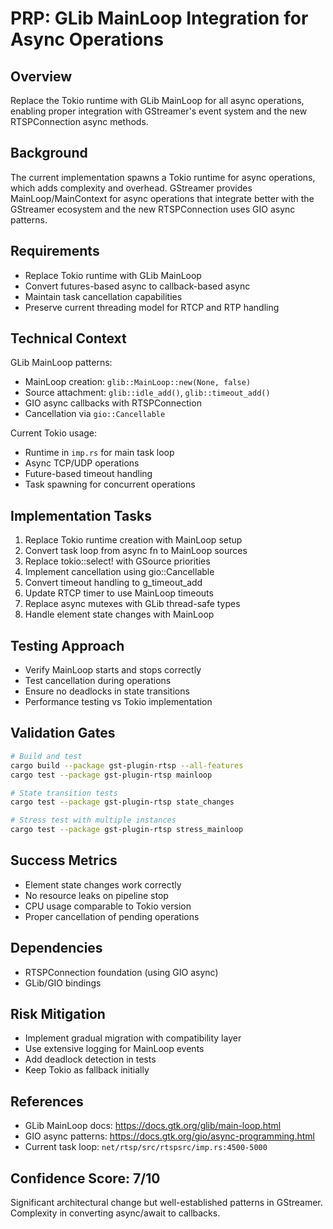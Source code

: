 # PRP: GLib MainLoop Integration for Async Operations

## Overview
Replace the Tokio runtime with GLib MainLoop for all async operations, enabling proper integration with GStreamer's event system and the new RTSPConnection async methods.

## Background
The current implementation spawns a Tokio runtime for async operations, which adds complexity and overhead. GStreamer provides MainLoop/MainContext for async operations that integrate better with the GStreamer ecosystem and the new RTSPConnection uses GIO async patterns.

## Requirements
- Replace Tokio runtime with GLib MainLoop
- Convert futures-based async to callback-based async
- Maintain task cancellation capabilities
- Preserve current threading model for RTCP and RTP handling

## Technical Context
GLib MainLoop patterns:
- MainLoop creation: `glib::MainLoop::new(None, false)`
- Source attachment: `glib::idle_add()`, `glib::timeout_add()`
- GIO async callbacks with RTSPConnection
- Cancellation via `gio::Cancellable`

Current Tokio usage:
- Runtime in `imp.rs` for main task loop
- Async TCP/UDP operations
- Future-based timeout handling
- Task spawning for concurrent operations

## Implementation Tasks
1. Replace Tokio runtime creation with MainLoop setup
2. Convert task loop from async fn to MainLoop sources
3. Replace tokio::select! with GSource priorities
4. Implement cancellation using gio::Cancellable
5. Convert timeout handling to g_timeout_add
6. Update RTCP timer to use MainLoop timeouts
7. Replace async mutexes with GLib thread-safe types
8. Handle element state changes with MainLoop

## Testing Approach
- Verify MainLoop starts and stops correctly
- Test cancellation during operations
- Ensure no deadlocks in state transitions
- Performance testing vs Tokio implementation

## Validation Gates
```bash
# Build and test
cargo build --package gst-plugin-rtsp --all-features
cargo test --package gst-plugin-rtsp mainloop

# State transition tests
cargo test --package gst-plugin-rtsp state_changes

# Stress test with multiple instances
cargo test --package gst-plugin-rtsp stress_mainloop
```

## Success Metrics
- Element state changes work correctly
- No resource leaks on pipeline stop
- CPU usage comparable to Tokio version
- Proper cancellation of pending operations

## Dependencies
- RTSPConnection foundation (using GIO async)
- GLib/GIO bindings

## Risk Mitigation
- Implement gradual migration with compatibility layer
- Use extensive logging for MainLoop events
- Add deadlock detection in tests
- Keep Tokio as fallback initially

## References
- GLib MainLoop docs: https://docs.gtk.org/glib/main-loop.html
- GIO async patterns: https://docs.gtk.org/gio/async-programming.html
- Current task loop: `net/rtsp/src/rtspsrc/imp.rs:4500-5000`

## Confidence Score: 7/10
Significant architectural change but well-established patterns in GStreamer. Complexity in converting async/await to callbacks.